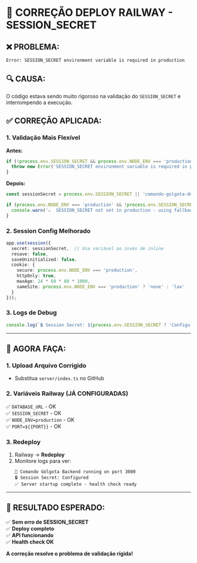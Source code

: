 # 🔧 CORREÇÃO DEPLOY RAILWAY - SESSION_SECRET

## ❌ **PROBLEMA:**
```
Error: SESSION_SECRET environment variable is required in production
```

## 🔍 **CAUSA:**
O código estava sendo muito rigoroso na validação do `SESSION_SECRET` e interrompendo a execução.

## ✅ **CORREÇÃO APLICADA:**

### **1. Validação Mais Flexível**
**Antes:**
```typescript
if (!process.env.SESSION_SECRET && process.env.NODE_ENV === 'production') {
  throw new Error('SESSION_SECRET environment variable is required in production');
}
```

**Depois:**
```typescript
const sessionSecret = process.env.SESSION_SECRET || 'comando-golgota-dev-secret-key-2025';

if (process.env.NODE_ENV === 'production' && !process.env.SESSION_SECRET) {
  console.warn('⚠️  SESSION_SECRET not set in production - using fallback');
}
```

### **2. Session Config Melhorado**
```typescript
app.use(session({
  secret: sessionSecret,  // Usa variável ao invés de inline
  resave: false,
  saveUninitialized: false,
  cookie: { 
    secure: process.env.NODE_ENV === 'production',
    httpOnly: true,
    maxAge: 24 * 60 * 60 * 1000,
    sameSite: process.env.NODE_ENV === 'production' ? 'none' : 'lax'
  }
}));
```

### **3. Logs de Debug**
```typescript
console.log(`🔒 Session Secret: ${process.env.SESSION_SECRET ? 'Configured' : 'Using fallback'}`);
```

---

## 🚀 **AGORA FAÇA:**

### **1. Upload Arquivo Corrigido**
- Substitua `server/index.ts` no GitHub

### **2. Variáveis Railway (JÁ CONFIGURADAS)**
✅ `DATABASE_URL` - OK  
✅ `SESSION_SECRET` - OK  
✅ `NODE_ENV=production` - OK  
✅ `PORT=${{PORT}}` - OK  

### **3. Redeploy**
1. Railway → **Redeploy**
2. Monitore logs para ver:
   ```
   🚀 Comando Gólgota Backend running on port 3000
   🔒 Session Secret: Configured
   ✅ Server startup complete - health check ready
   ```

---

## 🎯 **RESULTADO ESPERADO:**
✅ **Sem erro de SESSION_SECRET**  
✅ **Deploy completo**  
✅ **API funcionando**  
✅ **Health check OK**  

**A correção resolve o problema de validação rígida!**